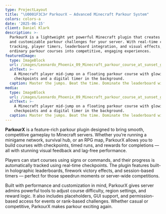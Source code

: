 ```yaml
---
type: ProjectLayout
title: "\U0001F3C3‍♂️ ParkourX – Advanced Minecraft Parkour System"
colors: colors-a
date: '2025-06-15'
client: Daniel Klark
description: >-
  ParkourX is a lightweight yet powerful Minecraft plugin that creates immersive
  and customizable parkour challenges for your server. With real-time checkpoint
  tracking, player timers, leaderboard integration, and visual effects, it turns
  ordinary parkour courses into competitive, engaging experiences.
featuredImage:
  type: ImageBlock
  url: /images/Leonardo_Phoenix_09_Minecraft_parkour_course_at_sunset_glowing_1.jpg
  altText: >-
    A Minecraft player mid-jump on a floating parkour course with glowing
    checkpoints and a digital timer in the background.
  caption: Master the jumps. Beat the time. Dominate the leaderboard with ParkourX!
media:
  type: ImageBlock
  url: /images/Leonardo_Phoenix_09_Minecraft_parkour_course_at_sunset_glowing_1.jpg
  altText: >-
    A Minecraft player mid-jump on a floating parkour course with glowing
    checkpoints and a digital timer in the background.
  caption: Master the jumps. Beat the time. Dominate the leaderboard with ParkourX!
---
```

**ParkourX** is a feature-rich parkour plugin designed to bring smooth, competitive gameplay to Minecraft servers. Whether you’re running a minigame network, survival hub, or an RPG map, ParkourX allows you to build courses with checkpoints, timed runs, and rewards for completions — all with stunning visual feedback and lag-free performance.

Players can start courses using signs or commands, and their progress is automatically tracked using real-time checkpoints. The plugin features built-in holographic leaderboards, firework victory effects, and session-based timers — perfect for those speedrun moments or server-wide competitions.

Built with performance and customization in mind, ParkourX gives server admins powerful tools to adjust course difficulty, region settings, and reward logic. It also includes placeholders, GUI support, and permission-based access for events or rank-based challenges. Whether casual or competitive, ParkourX makes parkour exciting again.
